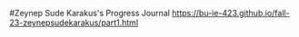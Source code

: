 #Zeynep Sude Karakus's Progress Journal
https://bu-ie-423.github.io/fall-23-zeynepsudekarakus/part1.html

